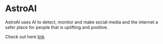 # AstroAI
AstroAI uses AI to detect, monitor and make social media and the internet a safer place for people that is uplifting and positive.

Check out here [link](https://astroai.0xastro98.repl.co)